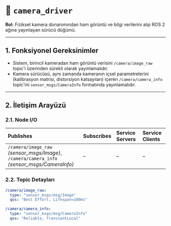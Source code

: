 # 📸 `camera_driver`

**Rol:** Fiziksel kamera donanımından ham görüntü ve bilgi verilerini alıp ROS 2 ağına yayınlayan sürücü düğümü.

---

## 1. Fonksiyonel Gereksinimler

*   Sistem, birincil kameradan ham görüntü verisini `/camera/image_raw` topic'i üzerinden sürekli olarak yayınlamalıdır.
*   Kamera sürücüsü, aynı zamanda kameranın içsel parametrelerini (kalibrasyon matrisi, distorsiyon katsayıları) içeren `/camera/camera_info` topic'ini `sensor_msgs/CameraInfo` formatında yayınlamalıdır.

---

## 2. İletişim Arayüzü

### 2.1. Node I/O

| Publishes | Subscribes | Service Servers | Service Clients |
| :--- | :--- | :--- | :--- |
| `/camera/image_raw` *(sensor_msgs/Image)*,<br>`/camera/camera_info` *(sensor_msgs/CameraInfo)* | – | – | – |

### 2.2. Topic Detayları

```yaml
/camera/image_raw:
  type: "sensor_msgs/msg/Image"
  qos: "Best Effort, Lifespan=100ms"

/camera/camera_info:
  type: "sensor_msgs/msg/CameraInfo"
  qos: "Reliable, TransientLocal"
```